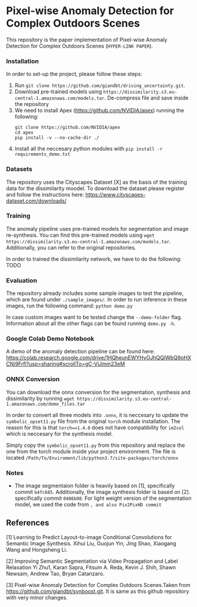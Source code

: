 # Pixel-wise Anomaly Detection for Complex Outdoors Scenes
This repository is the paper implementation of Pixel-wise Anomaly Detection for Complex Outdoors Scenes (`HYPER-LINK PAPER`). 

### Installation

In order to set-up the project, please follow these steps:
1) Run  `git clone https://github.com/giandbt/driving_uncertainty.git`. 
2) Download pre-trained models using `https://dissimilarity.s3.eu-central-1.amazonaws.com/models.tar`. 
De-compress file and save inside the repository
3) We need to install Apex (https://github.com/NVIDIA/apex) running the following:
    ```
    git clone https://github.com/NVIDIA/apex
    cd apex
    pip install -v --no-cache-dir ./
    ```
4) Install all the neccesary python modules with `pip install -r requirements_demo.txt`

### Datasets 
The repository uses the Cityscapes Dataset [X] as the basis of the training data for the dissimilarity moodel. 
To download the dataset please register and follow the instructions here: https://www.cityscapes-dataset.com/downloads/


### Training 
The anomaly pipeline uses pre-trained models for segmentation and image re-synthesis. 
You can find this pre-trained models using `wget https://dissimilarity.s3.eu-central-1.amazonaws.com/models.tar`. 
Additionally, you can refer to the original repositories. 

In order to trained the dissimilarity network, we have to do the following:
TODO

### Evaluation
The repository already includes some sample images to test the pipeline, which are found under `./sample_images/`. 
In order to run inference in these images, run the following command: `python demo.py`

In case custom images want to be tested change the `--demo-folder` flag. Information about all the other flags can be 
found running `demo.py -h`.

### Google Colab Demo Notebook
A demo of the anomaly detection pipeline can be found here: https://colab.research.google.com/drive/1HQheunEWYHvOJhQQiWbQ9oHXCNi9Frfl?usp=sharing#scrollTo=gC-ViJmm23eM

### ONNX Conversion 

You can download the onnx conversion for the segmentation, synthesis and dissimilarity by running 
`wget https://dissimilarity.s3.eu-central-1.amazonaws.com/demo_files.tar` 

In order to convert all three models into `.onnx`, it is neccesary to update the `symbolic_opset11.py` file from the
original `torch` module installation. The reason for this is that `torch==1.4.0` does not have compatibility for `im2col`
which is neccesary for the synthesis model. 

Simply copy the `symbolic_opset11.py` from this repository and replace the one from the torch module inside your project environment. 
The file is located `/Path/To/Enviroment/lib/python3.7/site-packages/torch/onnx`

### Notes 

- The image segmentaion folder is heavily based on [1], specifically commit `b4fc685`. Additionally, 
the image synthesis folder is based on [2]. specifically commit `0486b08`. For light weight version of the segmentation
model, we used the code from ``, and also Pix2PixHD commit ``


## References
[1] Learning to Predict Layout-to-image Conditional Convolutions for Semantic Image Synthesis.
Xihui Liu, Guojun Yin, Jing Shao, Xiaogang Wang and Hongsheng Li.

[2] Improving Semantic Segmentation via Video Propagation and Label Relaxation
Yi Zhu1, Karan Sapra, Fitsum A. Reda, Kevin J. Shih, Shawn Newsam, Andrew Tao, Bryan Catanzaro.

[3] Pixel-wise Anomaly Detection for Complex Outdoors Scenes.Taken from https://github.com/giandbt/synboost.git. 
It is same as this github repository with very minor changes.
